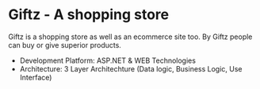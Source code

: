 # Giftz - A shopping store
Giftz is a shopping store as well as an ecommerce site too. By Giftz people can buy or give superior products.
- Development Platform: ASP.NET & WEB Technologies
- Architecture: 3 Layer Architechture (Data logic, Business Logic, Use Interface)
